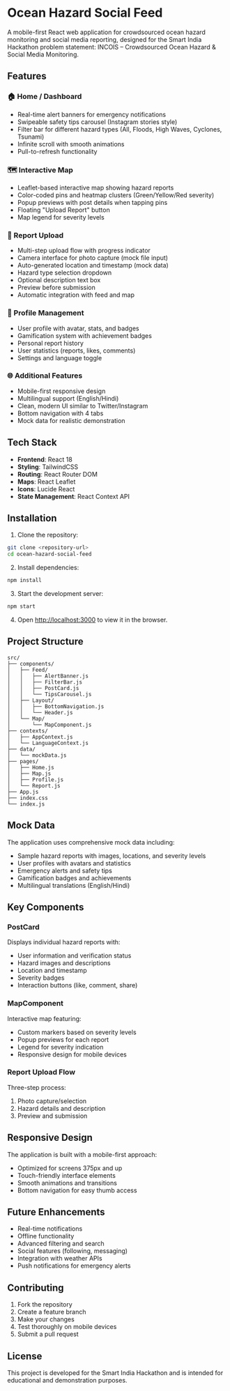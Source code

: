 # Ocean Hazard Social Feed

A mobile-first React web application for crowdsourced ocean hazard monitoring and social media reporting, designed for the Smart India Hackathon problem statement: INCOIS – Crowdsourced Ocean Hazard & Social Media Monitoring.

## Features

### 🏠 Home / Dashboard
- Real-time alert banners for emergency notifications
- Swipeable safety tips carousel (Instagram stories style)
- Filter bar for different hazard types (All, Floods, High Waves, Cyclones, Tsunami)
- Infinite scroll with smooth animations
- Pull-to-refresh functionality

### 🗺️ Interactive Map
- Leaflet-based interactive map showing hazard reports
- Color-coded pins and heatmap clusters (Green/Yellow/Red severity)
- Popup previews with post details when tapping pins
- Floating "Upload Report" button
- Map legend for severity levels

### 📱 Report Upload
- Multi-step upload flow with progress indicator
- Camera interface for photo capture (mock file input)
- Auto-generated location and timestamp (mock data)
- Hazard type selection dropdown
- Optional description text box
- Preview before submission
- Automatic integration with feed and map

### 👤 Profile Management
- User profile with avatar, stats, and badges
- Gamification system with achievement badges
- Personal report history
- User statistics (reports, likes, comments)
- Settings and language toggle

### 🌐 Additional Features
- Mobile-first responsive design
- Multilingual support (English/Hindi)
- Clean, modern UI similar to Twitter/Instagram
- Bottom navigation with 4 tabs
- Mock data for realistic demonstration

## Tech Stack

- **Frontend**: React 18
- **Styling**: TailwindCSS
- **Routing**: React Router DOM
- **Maps**: React Leaflet
- **Icons**: Lucide React
- **State Management**: React Context API

## Installation

1. Clone the repository:
```bash
git clone <repository-url>
cd ocean-hazard-social-feed
```

2. Install dependencies:
```bash
npm install
```

3. Start the development server:
```bash
npm start
```

4. Open [http://localhost:3000](http://localhost:3000) to view it in the browser.

## Project Structure

```
src/
├── components/
│   ├── Feed/
│   │   ├── AlertBanner.js
│   │   ├── FilterBar.js
│   │   ├── PostCard.js
│   │   └── TipsCarousel.js
│   ├── Layout/
│   │   ├── BottomNavigation.js
│   │   └── Header.js
│   └── Map/
│       └── MapComponent.js
├── contexts/
│   ├── AppContext.js
│   └── LanguageContext.js
├── data/
│   └── mockData.js
├── pages/
│   ├── Home.js
│   ├── Map.js
│   ├── Profile.js
│   └── Report.js
├── App.js
├── index.css
└── index.js
```

## Mock Data

The application uses comprehensive mock data including:
- Sample hazard reports with images, locations, and severity levels
- User profiles with avatars and statistics
- Emergency alerts and safety tips
- Gamification badges and achievements
- Multilingual translations (English/Hindi)

## Key Components

### PostCard
Displays individual hazard reports with:
- User information and verification status
- Hazard images and descriptions
- Location and timestamp
- Severity badges
- Interaction buttons (like, comment, share)

### MapComponent
Interactive map featuring:
- Custom markers based on severity levels
- Popup previews for each report
- Legend for severity indication
- Responsive design for mobile devices

### Report Upload Flow
Three-step process:
1. Photo capture/selection
2. Hazard details and description
3. Preview and submission

## Responsive Design

The application is built with a mobile-first approach:
- Optimized for screens 375px and up
- Touch-friendly interface elements
- Smooth animations and transitions
- Bottom navigation for easy thumb access

## Future Enhancements

- Real-time notifications
- Offline functionality
- Advanced filtering and search
- Social features (following, messaging)
- Integration with weather APIs
- Push notifications for emergency alerts

## Contributing

1. Fork the repository
2. Create a feature branch
3. Make your changes
4. Test thoroughly on mobile devices
5. Submit a pull request

## License

This project is developed for the Smart India Hackathon and is intended for educational and demonstration purposes.
